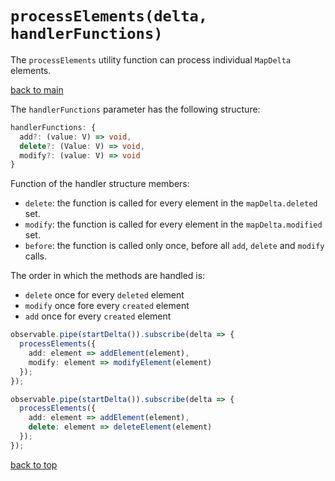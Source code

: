 # `processElements(delta, handlerFunctions)`

The `processElements` utility function can process individual `MapDelta` elements.

[back to main](../../README.md)

The `handlerFunctions` parameter has the following structure:

``` typescript
handlerFunctions: {
  add?: (value: V) => void,
  delete?: (Value: V) => void,
  modify?: (value: V) => void
}
```

Function of the handler structure members:

- `delete`: the function is called for every element in the `mapDelta.deleted` set.
- `modify`: the function is called for every element in the `mapDelta.modified` set.
- `before`: the function is called only once, before all `add`, `delete` and `modify` calls.

The order in which the methods are handled is:

- `delete` once for every `deleted` element
- `modify` once fore every `created` element
- `add` once for every `created` element

``` typescript
observable.pipe(startDelta()).subscribe(delta => {
  processElements({
    add: element => addElement(element),
    modify: element => modifyElement(element)
  });
});

observable.pipe(startDelta()).subscribe(delta => {
  processElements({
    add: element => addElement(element),
    delete: element => deleteElement(element)
  });
});
```
[back to top](#processelementsdelta-handlerfunctions)